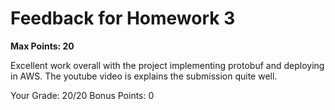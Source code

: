 # Feedback for Homework 3
**Max Points: 20**

Excellent work overall with the project implementing protobuf and deploying in AWS. The youtube video is explains the submission quite well.

Your Grade: 20/20
Bonus Points: 0
